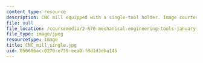 ```yaml
---
content_type: resource
description: CNC mill equipped with a single-tool holder. Image courtesy of MIT OpenCourseWare.
file: null
file_location: /coursemedia/2-670-mechanical-engineering-tools-january-iap-2004/056606ac0270e739eea0f8d1d3dba145_CNC_mill_single.jpg
file_type: image/jpeg
resourcetype: Image
title: CNC_mill_single.jpg
uid: 056606ac-0270-e739-eea0-f8d1d3dba145
---
```

